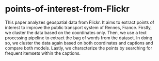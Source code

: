# points-of-interest-from-Flickr
This paper analyzes geospatial data from Flickr. It aims to extract points of interest to improve the public transport system of Rennes, France. Firstly, we cluster the data based on the coordinates only. Then, we use a text processing pipeline to extract the bag of words from the dataset. In doing so, we cluster the data again based on both coordinates and captions and compare both models. Lastly, we characterize the points by searching for frequent itemsets within the captions.
